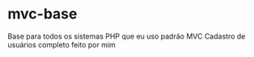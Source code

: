 # mvc-base
Base para todos os sistemas PHP que eu uso padrão MVC
Cadastro de usuários completo feito por mim
